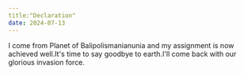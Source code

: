 ```yaml
---
title:"Declaration"
date: 2024-07-13
---
```


I come from Planet of Balipolismanianunia and my assignment is now achieved well.It's time to say goodbye to earth.I'll come back with our glorious invasion force.
